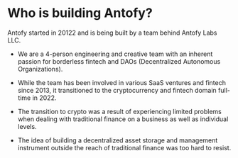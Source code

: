 # Who is building Antofy?

Antofy started in 20122 and is being built by a team behind Antofy Labs LLC.

- We are a 4-person engineering and creative team with an inherent passion for borderless fintech and DAOs (Decentralized Autonomous Organizations).

- While the team has been involved in various SaaS ventures and fintech since 2013, it transitioned to the cryptocurrency and fintech domain full-time in 2022.

- The transition to crypto was a result of experiencing limited problems when dealing with traditional finance on a business as well as individual levels.

- The idea of building a decentralized asset storage and management instrument outside the reach of traditional finance was too hard to resist.